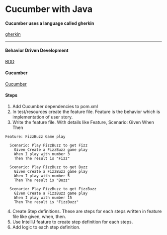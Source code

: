 # Cucumber with Java


#### Cucumber uses a language called gherkin
[gherkin](https://docs.behat.org/en/v2.5/guides/1.gherkin.html)
*****
#### Behavior Driven Development
[BDD](https://en.wikipedia.org/wiki/Behavior-driven_development)
#### Cucumber
[Cucumber](https://cucumber.io/docs/guides/10-minute-tutorial/)
#### Steps
1. Add Cucumber dependencies to pom.xml
2. In test/resources create the feature file. Feature is the behavior which is implementation of user story.
3. Write the feature file. With details like Feature, Scenario: Given When Then
  
````
Feature: FizzBuzz Game play

  Scenario: Play FizzBuzz to get Fizz
    Given Create a FizzBuzz game play
    When I play with number 3
    Then The result is "Fizz"

  Scenario: Play FizzBuzz to get Buzz
    Given Create a FizzBuzz game play
    When I play with number 5
    Then The result is "Buzz"

  Scenario: Play FizzBuzz to get FizzBuzz
    Given Create a FizzBuzz game play
    When I play with number 15
    Then The result is "FizzBuzz"
````   
4. Create Step definitions. These are steps for each steps written in feature file like given, when, then.
5. Use IntelliJ feature to create step definition for each steps.
6. Add logic to each step definition.